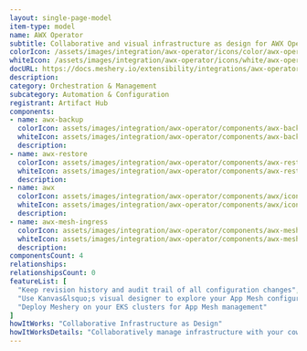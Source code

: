 ```yaml
---
layout: single-page-model
item-type: model
name: AWX Operator
subtitle: Collaborative and visual infrastructure as design for AWX Operator
colorIcon: /assets/images/integration/awx-operator/icons/color/awx-operator-color.svg
whiteIcon: /assets/images/integration/awx-operator/icons/white/awx-operator-white.svg
docURL: https://docs.meshery.io/extensibility/integrations/awx-operator
description: 
category: Orchestration & Management
subcategory: Automation & Configuration
registrant: Artifact Hub
components: 
- name: awx-backup
  colorIcon: assets/images/integration/awx-operator/components/awx-backup/icons/color/awx-backup-color.svg
  whiteIcon: assets/images/integration/awx-operator/components/awx-backup/icons/white/awx-backup-white.svg
  description: 
- name: awx-restore
  colorIcon: assets/images/integration/awx-operator/components/awx-restore/icons/color/awx-restore-color.svg
  whiteIcon: assets/images/integration/awx-operator/components/awx-restore/icons/white/awx-restore-white.svg
  description: 
- name: awx
  colorIcon: assets/images/integration/awx-operator/components/awx/icons/color/awx-color.svg
  whiteIcon: assets/images/integration/awx-operator/components/awx/icons/white/awx-white.svg
  description: 
- name: awx-mesh-ingress
  colorIcon: assets/images/integration/awx-operator/components/awx-mesh-ingress/icons/color/awx-mesh-ingress-color.svg
  whiteIcon: assets/images/integration/awx-operator/components/awx-mesh-ingress/icons/white/awx-mesh-ingress-white.svg
  description: 
componentsCount: 4
relationships: 
relationshipsCount: 0
featureList: [
  "Keep revision history and audit trail of all configuration changes",
  "Use Kanvas&lsquo;s visual designer to explore your App Mesh configuration",
  "Deploy Meshery on your EKS clusters for App Mesh management"
]
howItWorks: "Collaborative Infrastructure as Design"
howItWorksDetails: "Collaboratively manage infrastructure with your coworkers synchronously sharing the same designs."
---
```

